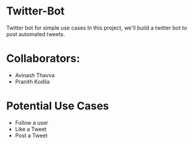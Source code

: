 # Twitter-Bot
Twitter bot for simple use cases
In this project, we'll build a twitter bot to post automated tweets. 

# Collaborators: 
- Avinash Thavva
- Pranith Kodila

# Potential Use Cases
- Follow a user
- Like a Tweet
- Post a Tweet
